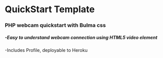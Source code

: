 # QuickStart Template
### PHP webcam quickstart with Bulma css
##### -Easy to understand webcam connection using HTML5 video element
-Includes Profile, deployable to Heroku
